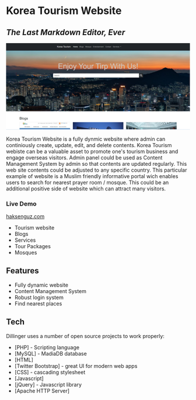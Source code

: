 # Korea Tourism Website
## _The Last Markdown Editor, Ever_

![Home](home.png)


Korea Tourism Website is a fully dynmic website where admin can continiously create, update, edit, and delete contents. Korea Tourism webiste can be a valuable asset to promote one's tourism business and engage overseas visitors. Admin panel could be used as Content Management System by admin so that contents are updated regularly. This web site contents could be adjusted to any specific country. This particular example of website is a Muslim friendly informative portal wich enables users to search for nearest prayer room / mosque. This could be an additional positive side of website which can attract many visitors.
### Live Demo
[haksenguz.com](http://haksenguz.com/)
- Tourism website
-  Blogs
- Services
- Tour Packages
- Mosques
## Features

- Fully dynamic website
- Content Management System
- Robust login system
- Find nearest places

## Tech

Dillinger uses a number of open source projects to work properly:

- [PHP] - Scripting language
- [MySQL] - MadiaDB database
- [HTML] 
- [Twitter Bootstrap] - great UI for modern web apps
- [CSS] - cascading stylesheet
- [Javascript]
- [jQuery] - Javascript library
- [Apache HTTP Server]
